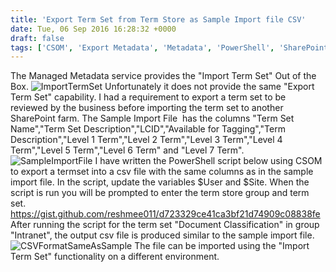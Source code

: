 ```yaml
---
title: 'Export Term Set from Term Store as Sample Import file CSV'
date: Tue, 06 Sep 2016 16:28:32 +0000
draft: false
tags: ['CSOM', 'Export Metadata', 'Metadata', 'PowerShell', 'SharePoint', 'SharePoint 2013', 'SharePoint Online', 'TermSet']
---
```


The Managed Metadata service provides the "Import Term Set" Out of the Box. ![ImportTermSet](https://reshmeeauckloo.files.wordpress.com/2016/09/importtermset.png) Unfortunately it does not provide the same "Export Term Set" capability. I had a requirement to export a term set to be reviewed by the business before importing the term set to another SharePoint farm. The Sample Import File  has the columns "Term Set Name","Term Set Description","LCID","Available for Tagging","Term Description","Level 1 Term","Level 2 Term","Level 3 Term","Level 4 Term","Level 5 Term","Level 6 Term" and "Level 7 Term". ![SampleImportFile](https://reshmeeauckloo.files.wordpress.com/2016/09/sampleimportfile.png) I have written the PowerShell script below using CSOM to export a termset into a csv file with the same columns as in the sample import file. In the script, update the variables $User and $Site. When the script is run you will be prompted to enter the term store group and term set. https://gist.github.com/reshmee011/d723329ce41ca3bf21d74909c08838fe After running the script for the term set "Document Classification" in group "Intranet", the output csv file is produced similar to the sample import file. ![CSVFormatSameAsSample](https://reshmeeauckloo.files.wordpress.com/2016/08/csvformatsameassample.png) The file can be imported using the "Import Term Set" functionality on a different environment.